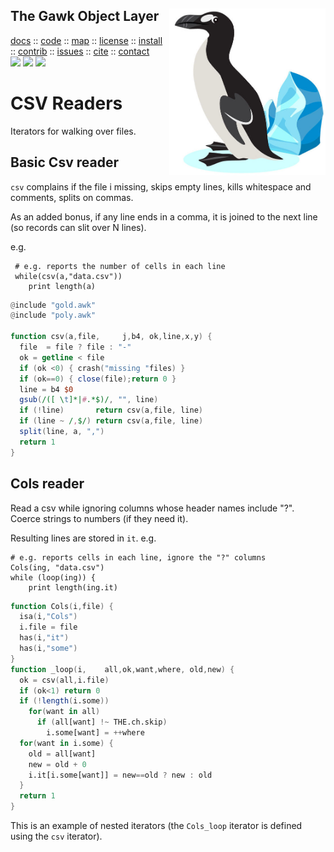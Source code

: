 <a name=top>
<img align=right src="https://raw.githubusercontent.com/timm/awk/master/etc/img/greatauk.jpg" width=250>
<h2>
     The Gawk Object Layer
</h2>
<p>
   <a    href="http://menzies.us/awk/index">docs</a>
   :: <a href="http://github.com/timm/awk">code</a>
   :: <a href="http://menzies.us/awk/index#map">map</a>
   :: <a href="http://menzies.us/awk/index#license">license</a>
   :: <a href="http://menzies.us/awk/index#install">install</a>
   :: <a href="http://menzies.us/awk/index#contribute">contrib</a>
   :: <a href="http://github.com/timm/awk/issues">issues</a>
   :: <a href="http://menzies.us/awk/index#cite">cite</a>
   :: <a href="http://menzies.us/awk/index#contact">contact</a>
<br>
   <img src="https://img.shields.io/badge/language-gawk-orange">
   <img src="https://img.shields.io/badge/purpose-ai,se-blueviolet">
   <img src="https://img.shields.io/badge/platform-mac,*nux-informational">
</p>

# CSV Readers

Iterators for walking over files.

## Basic Csv reader

 `csv` complains if the file i missing,
skips empty lines, kills
whitespace and comments, splits on commas. 

As an added bonus,
if any line ends in a  comma, it is joined to the next line (so records can slit over N lines).

e.g.

     # e.g. reports the number of cells in each line
     while(csv(a,"data.csv")) 
        print length(a) 

```awk
@include "gold.awk"
@include "poly.awk"

function csv(a,file,     j,b4, ok,line,x,y) {
  file  = file ? file : "-"           
  ok = getline < file
  if (ok <0) { crash("missing "files) }
  if (ok==0) { close(file);return 0 }                                    
  line = b4 $0                         
  gsub(/([ \t]*|#.*$)/, "", line)      
  if (!line)       return csv(a,file, line)           
  if (line ~ /,$/) return csv(a,file, line)           
  split(line, a, ",")                  
  return 1
}
```

## Cols reader

Read a csv while ignoring columns whose header names
include "?". 
Coerce strings to numbers (if they need it).

Resulting  lines are  stored in `it`. e.g.

    # e.g. reports cells in each line, ignore the "?" columns
    Cols(ing, "data.csv")
    while (loop(ing)) {
        print length(ing.it) 

```awk
function Cols(i,file) {
  isa(i,"Cols")
  i.file = file
  has(i,"it")
  has(i,"some")
}
function _loop(i,    all,ok,want,where, old,new) {
  ok = csv(all,i.file)
  if (ok<1) return 0
  if (!length(i.some))
    for(want in all)
      if (all[want] !~ THE.ch.skip)
        i.some[want] = ++where
  for(want in i.some) {
    old = all[want]
    new = old + 0
    i.it[i.some[want]] = new==old ? new : old
  }
  return 1
}
```

This is an
example of nested iterators (the `Cols_loop` iterator is  defined using the `csv` iterator).
